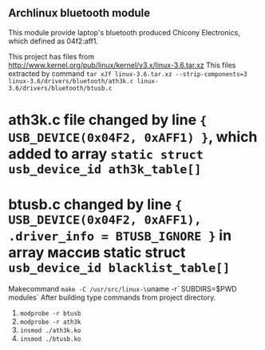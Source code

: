 Archlinux bluetooth module
--------------------------

This module provide laptop's bluetooth produced Chicony Electronics,
which defined as 04f2:aff1.

This project has files from http://www.kernel.org/pub/linux/kernel/v3.x/linux-3.6.tar.xz
This files extracted by command `tar xJf linux-3.6.tar.xz --strip-components=3 linux-3.6/drivers/bluetooth/ath3k.c linux-3.6/drivers/bluetooth/btusb.c`

# ath3k.c file changed by line `{ USB_DEVICE(0x04F2, 0xAFF1) }`, which added to array `static struct usb_device_id ath3k_table[]`
# btusb.c changed by line `{ USB_DEVICE(0x04F2, 0xAFF1), .driver_info = BTUSB_IGNORE }` in array массив static struct `usb_device_id blacklist_table[]`

Makecommand `make -C /usr/src/linux-\`uname -r\` SUBDIRS=$PWD modules`
After building type commands from project directory.
1. `modprobe -r btusb`
2. `modprobe -r ath3k`
3. `insmod ./ath3k.ko`
4. `insmod ./btusb.ko`

